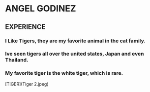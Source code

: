 # ANGEL GODINEZ

## EXPERIENCE
### I Like Tigers, they are my favorite animal in the cat family.
### Ive seen tigers all over the united states, Japan and even Thailand. 
### My favorite tiger is the white tiger, which is rare.
[TIGER](Tiger 2.jpeg)

